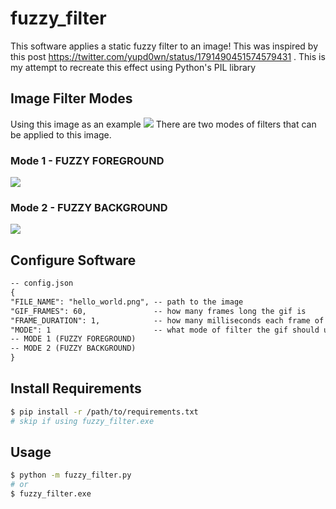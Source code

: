 # fuzzy_filter
This software applies a static fuzzy filter to an image! This was inspired by this post https://twitter.com/yupd0wn/status/1791490451574579431 . This is my attempt to recreate this effect using Python's PIL library
## Image Filter Modes
Using this image as an example ![](https://github.com/mamamia96/fuzzy_filter/hello_world.png)
There are two modes of filters that can be applied to this image.
### Mode 1 - FUZZY FOREGROUND
![](https://github.com/mamamia96/fuzzy_filter/output/hello_world_mode_1.gif)

### Mode 2 - FUZZY BACKGROUND
![](https://github.com/mamamia96/fuzzy_filter/output/hello_world_mode_2.gif)

## Configure Software
```txt
-- config.json
{
"FILE_NAME": "hello_world.png", -- path to the image
"GIF_FRAMES": 60,               -- how many frames long the gif is
"FRAME_DURATION": 1,            -- how many milliseconds each frame of the gif is
"MODE": 1                       -- what mode of filter the gif should use
-- MODE 1 (FUZZY FOREGROUND)
-- MODE 2 (FUZZY BACKGROUND)
}
```
## Install Requirements
```bash
$ pip install -r /path/to/requirements.txt
# skip if using fuzzy_filter.exe
```

## Usage
```bash
$ python -m fuzzy_filter.py
# or
$ fuzzy_filter.exe
```
